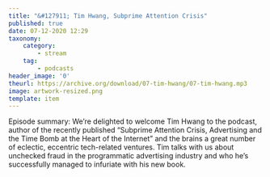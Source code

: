```yaml
---
title: "&#127911; Tim Hwang, Subprime Attention Crisis"
published: true
date: 07-12-2020 12:29
taxonomy:
    category:
        - stream
    tag:
        - podcasts
header_image: '0'
theurl: https://archive.org/download/07-tim-hwang/07-tim-hwang.mp3
image: artwork-resized.png
template: item
--- 
```

Episode summary: We’re delighted to welcome Tim Hwang to the podcast, author of the recently published “Subprime Attention Crisis, Advertising and the Time Bomb at the Heart of the Internet” and the brains a great number of eclectic, eccentric tech-related ventures. Tim talks with us about unchecked fraud in the programmatic advertising industry and who he’s successfully managed to infuriate with his new book.
